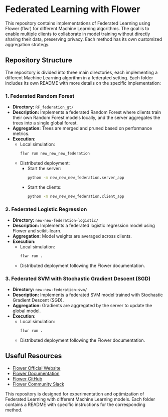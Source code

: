 # Federated Learning with Flower

This repository contains implementations of Federated Learning using Flower (flwr) for different Machine Learning algorithms. The goal is to enable multiple clients to collaborate in model training without directly sharing their data, preserving privacy. Each method has its own customized aggregation strategy.

## Repository Structure

The repository is divided into three main directories, each implementing a different Machine Learning algorithm in a federated setting. Each folder includes its own README with more details on the specific implementation:

### 1. **Federated Random Forest**
- **Directory:** `RF_federation_gt/`
- **Description:** Implements a federated Random Forest where clients train their own Random Forest models locally, and the server aggregates the trees into a single global forest.
- **Aggregation:** Trees are merged and pruned based on performance metrics.
- **Execution:**
  - Local simulation:  
    ```bash
    flwr run new_new_new_federation
    ```
  - Distributed deployment:
    - Start the server:  
      ```bash
      python -m new_new_new_federation.server_app
      ```
    - Start the clients:  
      ```bash
      python -m new_new_new_federation.client_app
      ```

### 2. **Federated Logistic Regression**
- **Directory:** `new-new-federation-logistic/`
- **Description:** Implements a federated logistic regression model using Flower and scikit-learn.
- **Aggregation:** Model weights are averaged across clients.
- **Execution:**
  - Local simulation:  
    ```bash
    flwr run .
    ```
  - Distributed deployment following the Flower documentation.

### 3. **Federated SVM with Stochastic Gradient Descent (SGD)**
- **Directory:** `new-new-federation-svm/`
- **Description:** Implements a federated SVM model trained with Stochastic Gradient Descent (SGD).
- **Aggregation:** Gradients are aggregated by the server to update the global model.
- **Execution:**
  - Local simulation:  
    ```bash
    flwr run .
    ```
  - Distributed deployment following the Flower documentation.
 
## Useful Resources
- [Flower Official Website](https://flower.ai)  
- [Flower Documentation](https://flower.ai/docs)  
- [Flower GitHub](https://github.com/adap/flower)  
- [Flower Community Slack](https://flower.ai/slack)  

This repository is designed for experimentation and optimization of Federated Learning with different Machine Learning models. Each folder contains a README with specific instructions for the corresponding method.
